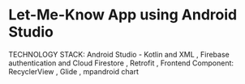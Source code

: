 # Let-Me-Know App using Android Studio

TECHNOLOGY STACK:
Android Studio - Kotlin and XML ,
Firebase authentication and Cloud Firestore ,
Retrofit ,
Frontend Component: RecyclerView ,
Glide ,
mpandroid chart
